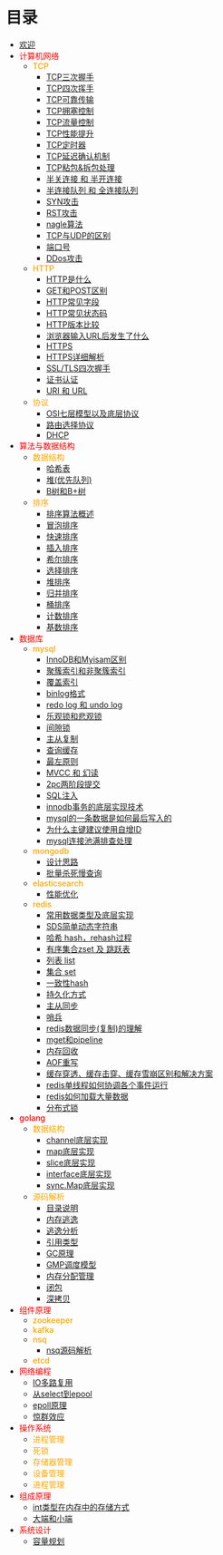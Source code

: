 
# 目录
- [欢迎](README.md)
- <font style="color:red;font-size:14px;font-weight:500">计算机网络</font>
    - <font style="color:orange;font-size:14px;font-weight:500">TCP</font>
        - [TCP三次握手](TCP三次握手.md)
        - [TCP四次挥手](TCP四次挥手.md)
        - [TCP可靠传输](TCP可靠传输.md)
        - [TCP拥塞控制](TCP拥塞控制.md)
        - [TCP流量控制](TCP流量控制.md)
        - [TCP性能提升](TCP性能提升.md)
        - [TCP定时器](TCP定时器.md)
        - [TCP延迟确认机制](TCP延迟确认机制.md)
        - [TCP粘包&拆包处理](TCP粘包&拆包处理.md)
        - [半关连接 和 半开连接](半关连接和半开连接.md)
        - [半连接队列 和 全连接队列](半连接队列和全连接队列.md)
        - [SYN攻击](SYN攻击.md)
        - [RST攻击](RST攻击.md)
        - [nagle算法](nagle算法.md)
        - [TCP与UDP的区别](TCP与UDP的区别.md)
        - [端口号](端口号.md)
        - [DDos攻击](DDos攻击.md)
    - <font style="color:orange;font-size:14px;font-weight:500">HTTP</font>
        - [HTTP是什么](HTTP是什么.md)
        - [GET和POST区别](GET和POST区别.md)
        - [HTTP常见字段](HTTP常见字段.md)
        - [HTTP常见状态码](HTTP常见状态码.md)
        - [HTTP版本比较](HTTP版本比较.md)
        - [浏览器输入URL后发生了什么](浏览器输入URL后发生了什么.md)
        - [HTTPS](HTTPS.md)
        - [HTTPS详细解析](HTTPS详细解析.md)
        - [SSL/TLS四次握手](SSL_TLS四次握手.md)
        - [证书认证](证书认证.md)
        - [URI 和 URL](URI和URL.md)
    - <font style="color:orange;font-size:14px;font-weight:500">协议</font>
        - [OSI七层模型以及底层协议](OSI七层模型以及底层协议.md)
        - [路由选择协议](路由选择协议.md)
        - [DHCP](DHCP.md)
- <font style="color:red;font-size:14px;font-weight:500">算法与数据结构</font>
    - <font style="color:orange;font-size:14px;font-weight:500">数据结构</font>
        - [哈希表](哈希表.md)
        - [堆(优先队列)](堆(优先队列).md)
        - [B树和B+树](B树和B+树.md)
    - <font style="color:orange;font-size:14px;font-weight:500">排序</font>
        - [排序算法概述](排序算法概述.md)
        - [冒泡排序](冒泡排序.md)
        - [快速排序](快速排序.md)
        - [插入排序](插入排序.md)
        - [希尔排序](希尔排序.md)
        - [选择排序](选择排序.md)
        - [堆排序](堆排序.md)
        - [归并排序](归并排序.md)
        - [桶排序](桶排序.md)
        - [计数排序](计数排序.md)
        - [基数排序](基数排序.md)
- <font style="color:red;font-size:14px;font-weight:500">数据库</font>
    - <font style="color:orange;font-size:14px;font-weight:500">mysql</font>
        - [InnoDB和Myisam区别](InnoDB和Myisam区别.md)
        - [聚簇索引和非聚簇索引](聚簇索引和非聚簇索引.md)
        - [覆盖索引](覆盖索引.md)
        - [binlog格式](binlog格式.md)
        - [redo log 和 undo log](redo和undo.md)
        - [乐观锁和悲观锁](乐观锁和悲观锁.md)
        - [间隙锁](间隙锁.md)
        - [主从复制](mysql主从复制.md)
        - [查询缓存](mysql查询缓存.md)
        - [最左原则](mysql最左原则.md)
        - [MVCC 和 幻读](MVCC和幻读.md)
        - [2pc两阶段提交](2pc两阶段提交.md)
        - [SQL注入](SQL注入.md)
        - [innodb事务的底层实现技术](innodb事务的底层实现技术.md)
        - [mysql的一条数据是如何最后写入的](mysql的一条数据是如何最后写入的.md)
        - [为什么主键建议使用自增ID](为什么主键建议使用自增ID.md)
        - [mysql连接池满排查处理](mysql连接池满排查处理.md)
    - <font style="color:orange;font-size:14px;font-weight:500">mongodb</font>
        - [设计思路](mongodb设计思路.md)
        - [批量杀死慢查询](mongodb批量杀死慢查询.md)
    - <font style="color:orange;font-size:14px;font-weight:500">elasticsearch</font>
        - [性能优化](elasticsearch性能优化.md)
    - <font style="color:orange;font-size:14px;font-weight:500">redis</font>
        - [常用数据类型及底层实现](redis常用数据类型及底层实现.md)
        - [SDS简单动态字符串](redis_SDS简单动态字符串.md)
        - [哈希 hash，rehash过程](redis_hash.md)
        - [有序集合zset 及 跳跃表](redis_zset.md)
        - [列表 list](redis_list.md)
        - [集合 set](redis_set.md)
        - [一致性hash](一致性hash.md)
        - [持久化方式](redis持久化方式.md)
        - [主从同步](redis主从同步.md)
        - [哨兵](redis哨兵.md)
        - [redis数据同步(复制)的理解](redis数据同步.md)
        - [mget和pipeline](mget和pipeline.md)
        - [内存回收](redis内存回收.md)
        - [AOF重写](redis_AOF重写.md)
        - [缓存穿透、缓存击穿、缓存雪崩区别和解决方案](缓存穿透_缓存_雪崩.md)
        - [redis单线程如何协调各个事件运行](redis单线程如何协调各个事件运行.md)
        - [redis如何加载大量数据](redis如何加载大量数据.md)
        - [分布式锁](redis分布式锁.md)
- <font style="color:red;font-size:14px;font-weight:500">golang</font>
    - <font style="color:orange;font-size:14px;font-weight:500">数据结构</font>
        - [channel底层实现](channel底层实现.md)
        - [map底层实现](map底层实现.md)
        - [slice底层实现](slice底层实现.md)
        - [interface底层实现](interface底层实现.md)
        - [sync.Map底层实现](syncmap底层实现.md)
    - <font style="color:orange;font-size:14px;font-weight:500">源码解析</font>
        - [目录说明](目录说明.md)
        - [内存逃逸](内存逃逸.md)
        - [逃逸分析](逃逸分析.md)
        - [引用类型](引用类型.md)
        - [GC原理](GC原理.md)
        - [GMP调度模型](GMP调度模型.md)
        - [内存分配管理](内存分配管理.md)
        - [闭包](闭包.md)
        - [深拷贝](深拷贝.md)
- <font style="color:red;font-size:14px;font-weight:500">组件原理</font>
    - <font style="color:orange;font-size:14px;font-weight:500">zookeeper</font>
    - <font style="color:orange;font-size:14px;font-weight:500">kafka</font>
    - <font style="color:orange;font-size:14px;font-weight:500">nsq</font>
        - [nsq源码解析](nsq源码解析.md)
    - <font style="color:orange;font-size:14px;font-weight:500">etcd</font>
- <font style="color:red;font-size:14px;font-weight:500">网络编程</font>
    - [IO多路复用](IO多路复用.md)
    - [从select到epool](从select到epool.md)
    - [epoll原理](epoll原理.md)
    - [惊群效应](惊群效应.md)
- <font style="color:red;font-size:14px;font-weight:500">操作系统</font>
    - <font style="color:orange;font-size:14px;font-weight:500">进程管理</font>
    - <font style="color:orange;font-size:14px;font-weight:500">死锁</font>
    - <font style="color:orange;font-size:14px;font-weight:500">存储器管理</font>
    - <font style="color:orange;font-size:14px;font-weight:500">设备管理</font>
    - <font style="color:orange;font-size:14px;font-weight:500">进程管理</font>
- <font style="color:red;font-size:14px;font-weight:500">组成原理</font>
    - [int类型在内存中的存储方式](int类型在内存中的存储方式.md)
    - [大端和小端](大端和小端.md)
- <font style="color:red;font-size:14px;font-weight:500">系统设计</font>
    - [容量规划](容量规划.md)